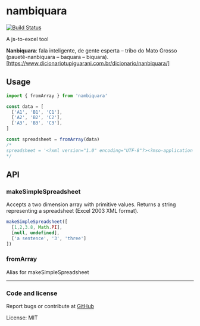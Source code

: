 # nambiquara

[![Build Status](https://semaphoreci.com/api/v1/iguatemi/nambiquara/branches/master/shields_badge.svg)](https://semaphoreci.com/iguatemi/nambiquara)

A js-to-excel tool

**Nanbiquara**: fala inteligente, de gente esperta – tribo do Mato Grosso (pauetê-nanbiquara – baquara – biquara).
[https://www.dicionariotupiguarani.com.br/dicionario/nanbiquara/]


## Usage

```javascript
import { fromArray } from 'nambiquara'

const data = [
  ['A1', 'B1', 'C1'],
  ['A2', 'B2', 'C2'],
  ['A3', 'B3', 'C3'],
]

const spreadsheet = fromArray(data)
/*
spreadsheet = '<?xml version="1.0" encoding="UTF-8"?><?mso-application progid="Excel.Sheet"?><Workbook xmlns="urn:schemas-microsoft-com:office:spreadsheet" xmlns:c="urn:schemas-microsoft-com:office:component:spreadsheet" xmlns:html="http://www.w3.org/TR/REC-html40" xmlns:o="urn:schemas-microsoft-com:office:office" xmlns:ss="urn:schemas-microsoft-com:office:spreadsheet" xmlns:x2="http://schemas.microsoft.com/office/excel/2003/xml" xmlns:x="urn:schemas-microsoft-com:office:excel" xmlns:xsi="http://www.w3.org/2001/XMLSchema-instance"><ss:Worksheet ss:Name="Worksheet1"><Table><Row><Cell><Data ss:Type="String">A1</Data></Cell><Cell><Data ss:Type="String">B1</Data></Cell><Cell><Data ss:Type="String">C1</Data></Cell></Row><Row><Cell><Data ss:Type="String">A2</Data></Cell><Cell><Data ss:Type="String">B2</Data></Cell><Cell><Data ss:Type="String">C2</Data></Cell></Row><Row><Cell><Data ss:Type="String">A3</Data></Cell><Cell><Data ss:Type="String">B3</Data></Cell><Cell><Data ss:Type="String">C3</Data></Cell></Row></Table><x:WorksheetOptions/></ss:Worksheet></Workbook>'
*/
```

## API

### makeSimpleSpreadsheet

Accepts a two dimension array with primitive values.
Returns a string representing a spreadsheet (Excel 2003 XML format).

```javascript
makeSimpleSpreadsheet([
  [1,2,3.8, Math.PI],
  [null, undefined],
  ['a sentence', '3', 'three']
])
```

### fromArray

Alias for makeSimpleSpreadsheet

___

### Code and license

Report bugs or contribute at [GitHub](https://github.com/iguatemigarin/nambiquara)

License: MIT
